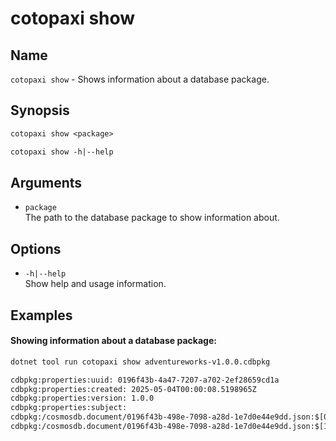 # cotopaxi show

<p />

## Name

<p />

`cotopaxi show` - Shows information about a database package.

<p />

## Synopsis

<p />

```txt
cotopaxi show <package>

cotopaxi show -h|--help
```

<p />

## Arguments

<p />

- `package`  
The path to the database package to show information about.

<p />

## Options

<p />

- `-h|--help`  
Show help and usage information.

<p />

## Examples

<p />

#### Showing information about a database package:

<p />

```txt
dotnet tool run cotopaxi show adventureworks-v1.0.0.cdbpkg
```

<p />

```txt
cdbpkg:properties:uuid: 0196f43b-4a47-7207-a702-2ef28659cd1a
cdbpkg:properties:created: 2025-05-04T00:00:08.5198965Z
cdbpkg:properties:version: 1.0.0
cdbpkg:properties:subject: 
cdbpkg:/cosmosdb.document/0196f43b-498e-7098-a28d-1e7d0e44e9dd.json:$[0]: upsert /adventureworks/products/3202cb6f-42af-4fe6-a3c5-d61927721e75 (4)
cdbpkg:/cosmosdb.document/0196f43b-498e-7098-a28d-1e7d0e44e9dd.json:$[1]: upsert /adventureworks/products/e1894e24-550d-4fe3-9784-47d614600baa (4)
```
